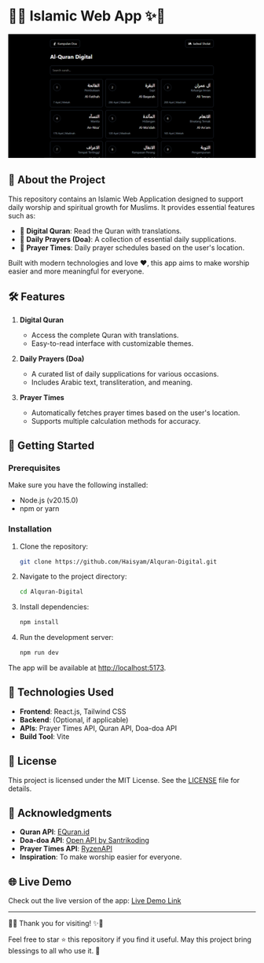 # 📖✨ Islamic Web App ✨📱

![Project Demo](https://github.com/Haisyam/Alquran-Digital/blob/main/demo.png)

## 🌟 About the Project

This repository contains an Islamic Web Application designed to support daily worship and spiritual growth for Muslims. It provides essential features such as:

- 📜 **Digital Quran**: Read the Quran with translations.
- 🤲 **Daily Prayers (Doa)**: A collection of essential daily supplications.
- 🕋 **Prayer Times**: Daily prayer schedules based on the user's location.

Built with modern technologies and love ❤️, this app aims to make worship easier and more meaningful for everyone.

## 🛠️ Features

1. **Digital Quran**

   - Access the complete Quran with translations.
   - Easy-to-read interface with customizable themes.

2. **Daily Prayers (Doa)**

   - A curated list of daily supplications for various occasions.
   - Includes Arabic text, transliteration, and meaning.

3. **Prayer Times**
   - Automatically fetches prayer times based on the user's location.
   - Supports multiple calculation methods for accuracy.

## 🚀 Getting Started

### Prerequisites

Make sure you have the following installed:

- Node.js (v20.15.0)
- npm or yarn

### Installation

1. Clone the repository:

   ```bash
   git clone https://github.com/Haisyam/Alquran-Digital.git
   ```

2. Navigate to the project directory:

   ```bash
   cd Alquran-Digital
   ```

3. Install dependencies:

   ```bash
   npm install
   ```

4. Run the development server:
   ```bash
   npm run dev
   ```

The app will be available at [http://localhost:5173](http://localhost:5173).

## 🧩 Technologies Used

- **Frontend**: React.js, Tailwind CSS
- **Backend**: (Optional, if applicable)
- **APIs**: Prayer Times API, Quran API, Doa-doa API
- **Build Tool**: Vite

## 📜 License

This project is licensed under the MIT License. See the [LICENSE](LICENSE) file for details.

## 🙏 Acknowledgments

- **Quran API**: [EQuran.id](https://equran.id/apidev/v2)
- **Doa-doa API**: [Open API by Santrikoding](ttps://open-api.my.id/doa)
- **Prayer Times API**: [RyzenAPI](https://apidl.asepharyana.cloud/docs/)
- **Inspiration**: To make worship easier for everyone.

## 🌐 Live Demo

Check out the live version of the app: [Live Demo Link](https://muslimdigital.vercel.app/)

---

📖✨ Thank you for visiting! ✨📱

Feel free to star ⭐ this repository if you find it useful. May this project bring blessings to all who use it. 🤲
